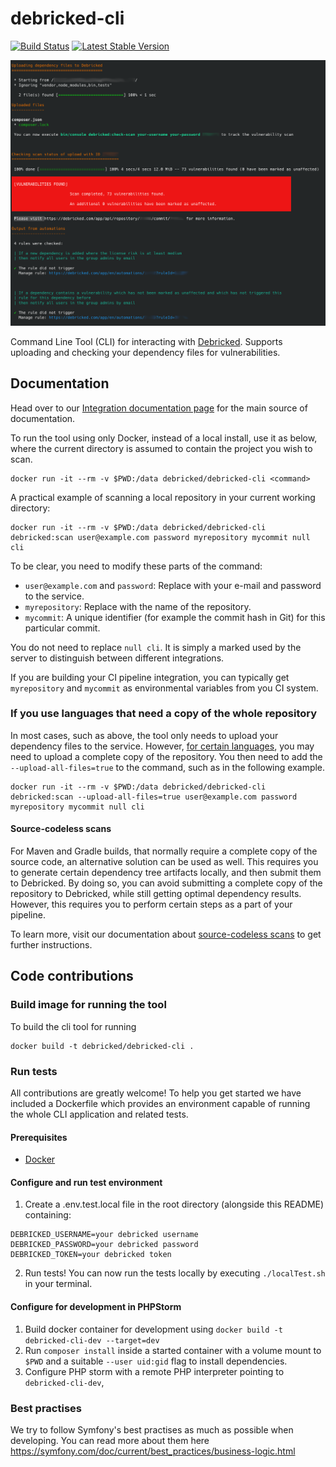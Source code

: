 # debricked-cli
[![Build Status](https://github.com/debricked/debricked-cli/actions/workflows/test.yml/badge.svg?branch=master)](https://github.com/debricked/debricked-cli/actions/workflows/test.yml)
[![Latest Stable Version](https://poser.pugx.org/debricked/cli/v/stable)](https://packagist.org/packages/debricked/cli)

![Debricked CLI in action](debricked-cli.png)

Command Line Tool (CLI) for interacting with [Debricked](https://debricked.com). Supports uploading and checking your dependency files for vulnerabilities.

## Documentation
Head over to our [Integration documentation page](https://debricked.com/documentation/integrations/cli.html) for the main source of documentation.

To run the tool using only Docker, instead of a local install, use it as below,
where the current directory is assumed to contain the project you wish to scan.

```
docker run -it --rm -v $PWD:/data debricked/debricked-cli <command>
```

A practical example of scanning a local repository in your current working directory:

```
docker run -it --rm -v $PWD:/data debricked/debricked-cli debricked:scan user@example.com password myrepository mycommit null cli
```

To be clear, you need to modify these parts of the command:

* `user@example.com` and `password`: Replace with your e-mail and password to the service.
* `myrepository`: Replace with the name of the repository.
* `mycommit`: A unique identifier (for example the commit hash in Git) for this particular commit.

You do not need to replace `null cli`. It is simply a marked used by the server to distinguish between different integrations.

If you are building your CI pipeline integration, you can typically get `myrepository` and `mycommit` as environmental variables from you CI system.

### If you use languages that need a copy of the whole repository

In most cases, such as above, the tool only needs to upload your dependency files to the service.
However, [for certain languages](https://debricked.com/documentation/language-support/), you may need to upload a complete copy of the repository.
You then need to add the `--upload-all-files=true` to the command, such as in the following example.

```
docker run -it --rm -v $PWD:/data debricked/debricked-cli debricked:scan --upload-all-files=true user@example.com password myrepository mycommit null cli
```

#### Source-codeless scans

For Maven and Gradle builds, that normally require a complete copy of the source code, an alternative solution can be used as well.
This requires you to generate certain dependency tree artifacts locally, and then submit them to Debricked.
By doing so, you can avoid submitting a complete copy of the repository to Debricked, while still getting optimal dependency results.
However, this requires you to perform certain steps as a part of your pipeline.

To learn more, visit our documentation about [source-codeless scans](https://debricked.com/documentation/language-support/java-kotlin.html#source-codeless-scans) to get further instructions.

## Code contributions

### Build image for running the tool

To build the cli tool for running

```
docker build -t debricked/debricked-cli .
```

### Run tests
All contributions are greatly welcome! To help you get started we have included a
Dockerfile which provides an environment capable of running the whole CLI application
and related tests.

#### Prerequisites
- [Docker](https://docs.docker.com/install/)

#### Configure and run test environment
1. Create a .env.test.local file in the root directory (alongside this README) containing:
```text
DEBRICKED_USERNAME=your debricked username
DEBRICKED_PASSWORD=your debricked password
DEBRICKED_TOKEN=your debricked token
```
2. Run tests! You can now run the tests locally by executing `./localTest.sh` in your terminal.

#### Configure for development in PHPStorm

1. Build docker container for development using `docker build -t debricked-cli-dev --target=dev`
2. Run `composer install` inside a started container with a volume mount to `$PWD` and a suitable `--user uid:gid` flag to install dependencies.
3. Configure PHP storm with a remote PHP interpreter pointing to `debricked-cli-dev`, 


### Best practises
We try to follow Symfony's best practises as much as possible when developing. You can read more about them here
https://symfony.com/doc/current/best_practices/business-logic.html
